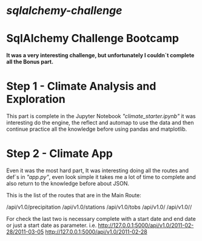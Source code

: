 # *sqlalchemy-challenge*
# SqlAlchemy Challenge Bootcamp

**It was a very interesting challenge, but unfortunately I couldn´t complete all the Bonus part.**

# Step 1 - Climate Analysis and Exploration
This part is complete in the Jupyter Notebook *"climate_starter.ipynb"* it was interesting do the engine, the reflect and  automap to use the data and then continue practice all the knowledge before using pandas and matplotlib.

# Step 2 - Climate App
Even it was the most hard part, It was interesting doing all the routes and def´s in *"app.py"*, even look simple it takes me a lot of time to complete and also return to the knowledge before about JSON. 

This is the list of the routes that are in the Main Route:

/api/v1.0/precipitation
/api/v1.0/stations
/api/v1.0/tobs
/api/v1.0/
/api/v1.0//

For check the last two is necessary complete with a start date and end date  or just a start date as parameter. i.e. 
http://127.0.0.1:5000/api/v1.0/2011-02-28/2011-03-05
http://127.0.0.1:5000/api/v1.0/2011-02-28




